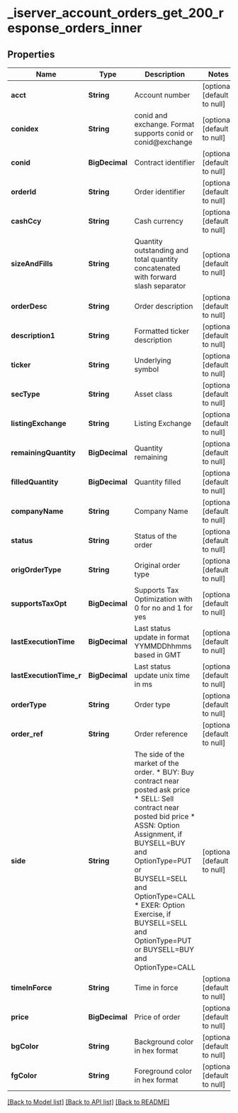 # _iserver_account_orders_get_200_response_orders_inner
## Properties

| Name | Type | Description | Notes |
|------------ | ------------- | ------------- | -------------|
| **acct** | **String** | Account number | [optional] [default to null] |
| **conidex** | **String** | conid and exchange. Format supports conid or conid@exchange | [optional] [default to null] |
| **conid** | **BigDecimal** | Contract identifier | [optional] [default to null] |
| **orderId** | **String** | Order identifier | [optional] [default to null] |
| **cashCcy** | **String** | Cash currency | [optional] [default to null] |
| **sizeAndFills** | **String** | Quantity outstanding and total quantity concatenated with forward slash separator | [optional] [default to null] |
| **orderDesc** | **String** | Order description | [optional] [default to null] |
| **description1** | **String** | Formatted ticker description | [optional] [default to null] |
| **ticker** | **String** | Underlying symbol | [optional] [default to null] |
| **secType** | **String** | Asset class | [optional] [default to null] |
| **listingExchange** | **String** | Listing Exchange | [optional] [default to null] |
| **remainingQuantity** | **BigDecimal** | Quantity remaining | [optional] [default to null] |
| **filledQuantity** | **BigDecimal** | Quantity filled | [optional] [default to null] |
| **companyName** | **String** | Company Name | [optional] [default to null] |
| **status** | **String** | Status of the order | [optional] [default to null] |
| **origOrderType** | **String** | Original order type | [optional] [default to null] |
| **supportsTaxOpt** | **BigDecimal** | Supports Tax Optimization with 0 for no and 1 for yes | [optional] [default to null] |
| **lastExecutionTime** | **BigDecimal** | Last status update in format YYMMDDhhmms based in GMT | [optional] [default to null] |
| **lastExecutionTime\_r** | **BigDecimal** | Last status update unix time in ms | [optional] [default to null] |
| **orderType** | **String** | Order type | [optional] [default to null] |
| **order\_ref** | **String** | Order reference | [optional] [default to null] |
| **side** | **String** | The side of the market of the order.  * BUY: Buy contract near posted ask price  * SELL: Sell contract near posted bid price  * ASSN: Option Assignment, if BUYSELL&#x3D;BUY and OptionType&#x3D;PUT or BUYSELL&#x3D;SELL and OptionType&#x3D;CALL  * EXER: Option Exercise, if BUYSELL&#x3D;SELL and OptionType&#x3D;PUT or BUYSELL&#x3D;BUY and OptionType&#x3D;CALL  | [optional] [default to null] |
| **timeInForce** | **String** | Time in force | [optional] [default to null] |
| **price** | **BigDecimal** | Price of order | [optional] [default to null] |
| **bgColor** | **String** | Background color in hex format | [optional] [default to null] |
| **fgColor** | **String** | Foreground color in hex format | [optional] [default to null] |

[[Back to Model list]](../README.md#documentation-for-models) [[Back to API list]](../README.md#documentation-for-api-endpoints) [[Back to README]](../README.md)

